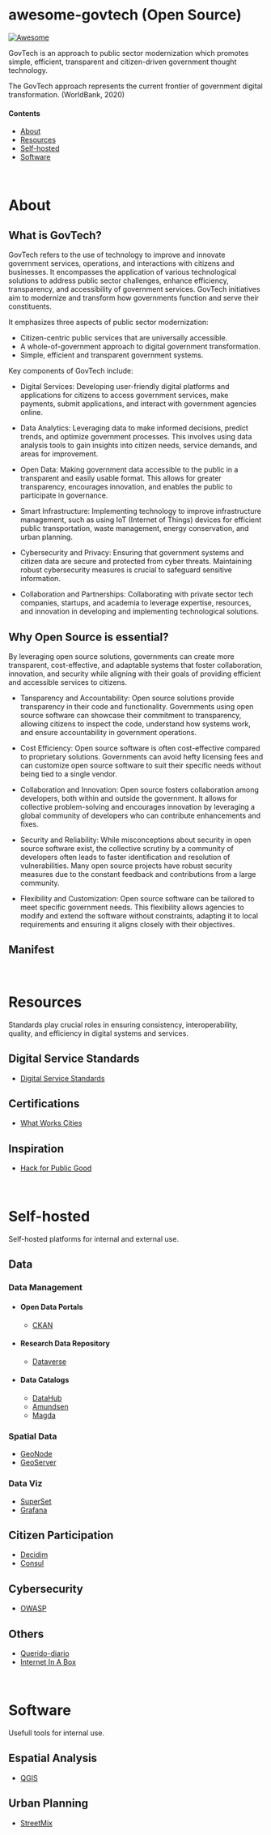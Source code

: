 # awesome-govtech (Open Source)

[![Awesome](https://awesome.re/badge-flat2.svg)](https://awesome.re)

GovTech is an approach to public sector modernization which promotes simple, efficient, transparent and citizen-driven government thought technology.

The GovTech approach represents the current frontier of government digital transformation. (WorldBank, 2020)

#### Contents

* [About](#about)
* [Resources](#resources)
* [Self-hosted](#self-hosted)
* [Software](#software)

</br>

# About

## What is GovTech? 

GovTech refers to the use of technology to improve and innovate government services, operations, and interactions with citizens and businesses. It encompasses the application of various technological solutions to address public sector challenges, enhance efficiency, transparency, and accessibility of government services. GovTech initiatives aim to modernize and transform how governments function and serve their constituents.

It emphasizes three aspects of public sector modernization:

* Citizen-centric public services that are universally accessible.
* A whole-of-government approach to digital government transformation. 
* Simple, efficient and transparent government systems.

Key components of GovTech include:

* Digital Services: Developing user-friendly digital platforms and applications for citizens to access government services, make payments, submit applications, and interact with government agencies online.

* Data Analytics: Leveraging data to make informed decisions, predict trends, and optimize government processes. This involves using data analysis tools to gain insights into citizen needs, service demands, and areas for improvement.

* Open Data: Making government data accessible to the public in a transparent and easily usable format. This allows for greater transparency, encourages innovation, and enables the public to participate in governance.

* Smart Infrastructure: Implementing technology to improve infrastructure management, such as using IoT (Internet of Things) devices for efficient public transportation, waste management, energy conservation, and urban planning.

* Cybersecurity and Privacy: Ensuring that government systems and citizen data are secure and protected from cyber threats. Maintaining robust cybersecurity measures is crucial to safeguard sensitive information.

* Collaboration and Partnerships: Collaborating with private sector tech companies, startups, and academia to leverage expertise, resources, and innovation in developing and implementing technological solutions.

## Why Open Source is essential? 

By leveraging open source solutions, governments can create more transparent, cost-effective, and adaptable systems that foster collaboration, innovation, and security while aligning with their goals of providing efficient and accessible services to citizens.

* Tansparency and Accountability: Open source solutions provide transparency in their code and functionality. Governments using open source software can showcase their commitment to transparency, allowing citizens to inspect the code, understand how systems work, and ensure accountability in government operations.

* Cost Efficiency: Open source software is often cost-effective compared to proprietary solutions. Governments can avoid hefty licensing fees and can customize open source software to suit their specific needs without being tied to a single vendor.

* Collaboration and Innovation: Open source fosters collaboration among developers, both within and outside the government. It allows for collective problem-solving and encourages innovation by leveraging a global community of developers who can contribute enhancements and fixes.
  
* Security and Reliability: While misconceptions about security in open source software exist, the collective scrutiny by a community of developers often leads to faster identification and resolution of vulnerabilities. Many open source projects have robust security measures due to the constant feedback and contributions from a large community.

* Flexibility and Customization: Open source software can be tailored to meet specific government needs. This flexibility allows agencies to modify and extend the software without constraints, adapting it to local requirements and ensuring it aligns closely with their objectives.

## Manifest

</br>

# Resources

Standards play crucial roles in ensuring consistency, interoperability, quality, and efficiency in digital systems and services.

## Digital Service Standards

- [Digital Service Standards](https://www.tech.gov.sg/digital-service-standards/)

## Certifications

- [What Works Cities](https://certification.results4america.org/)

## Inspiration

- [Hack for Public Good](https://hack.gov.sg)

</br>

# Self-hosted

Self-hosted platforms for internal and external use.

## Data

### Data Management

  * #### Open Data Portals
  
    - [CKAN](https://ckan.org/)
  
  * #### Research Data Repository
  
    - [Dataverse](https://dataverse.org)
  
  * #### Data Catalogs
  
    - [DataHub](https://datahubproject.io)
    - [Amundsen](https://www.amundsen.io)
    - [Magda](https://magda.io)

### Spatial Data

  - [GeoNode](https://geonode.org)
  - [GeoServer](https://geoserver.org)

### Data Viz

  - [SuperSet](https://superset.apache.org)
  - [Grafana](https://grafana.com)

## Citizen Participation

  - [Decidim](https://decidim.org)
  - [Consul](https://consuldemocracy.org)

## Cybersecurity 

  - [OWASP](https://owasp.org)

## Others 

  - [Querido-diario](https://github.com/okfn-brasil/querido-diario)
  - [Internet In A Box](https://github.com/iiab/iiab)

</br>

# Software

Usefull tools for internal use.

## Espatial Analysis

  - [QGIS](https://qgis.org)

## Urban Planning

  - [StreetMix](https://streetmix.net)
